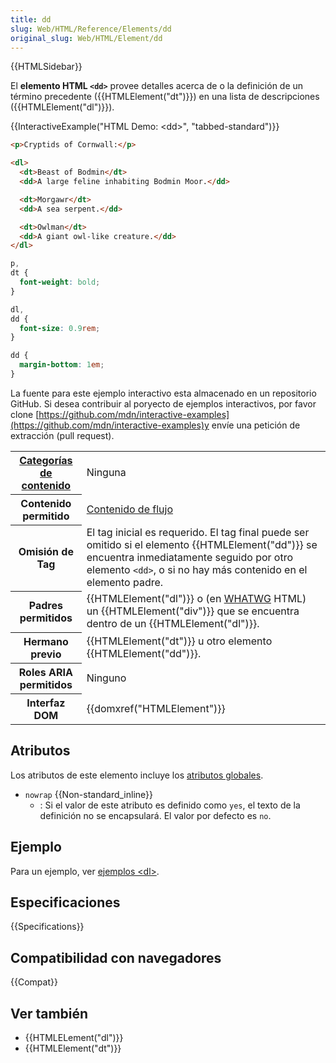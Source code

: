```yaml
---
title: dd
slug: Web/HTML/Reference/Elements/dd
original_slug: Web/HTML/Element/dd
---
```


{{HTMLSidebar}}

El **elemento HTML `<dd>`** provee detalles acerca de o la definición de un término precedente ({{HTMLElement("dt")}}) en una lista de descripciones ({{HTMLElement("dl")}}).

{{InteractiveExample("HTML Demo: &lt;dd&gt;", "tabbed-standard")}}

```html interactive-example
<p>Cryptids of Cornwall:</p>

<dl>
  <dt>Beast of Bodmin</dt>
  <dd>A large feline inhabiting Bodmin Moor.</dd>

  <dt>Morgawr</dt>
  <dd>A sea serpent.</dd>

  <dt>Owlman</dt>
  <dd>A giant owl-like creature.</dd>
</dl>
```

```css interactive-example
p,
dt {
  font-weight: bold;
}

dl,
dd {
  font-size: 0.9rem;
}

dd {
  margin-bottom: 1em;
}
```

La fuente para este ejemplo interactivo esta almacenado en un repositorio GitHub. Si desea contribuir al poryecto de ejemplos interactivos, por favor clone [https://github.com/mdn/interactive-examples](https://github.com/mdn/interactive-examples)y envíe una petición de extracción (pull request).

<table class="properties">
  <tbody>
    <tr>
      <th scope="row">
        <a href="/es/docs/Web/Guide/HTML/categorias_de_contenido"
          >Categorías de contenido</a
        >
      </th>
      <td>Ninguna</td>
    </tr>
    <tr>
      <th scope="row">Contenido permitido</th>
      <td>
        <a
          href="/es/docs/Web/Guide/HTML/categorias_de_contenido#Contenido_dinámico"
          >Contenido de flujo</a
        >
      </td>
    </tr>
    <tr>
      <th scope="row">Omisión de Tag</th>
      <td>
        El tag inicial es requerido. El tag final puede ser omitido si el
        elemento {{HTMLElement("dd")}} se encuentra inmediatamente
        seguido por otro elemento <code>&#x3C;dd></code>, o si no hay más
        contenido en el elemento padre.
      </td>
    </tr>
    <tr>
      <th scope="row">Padres permitidos</th>
      <td>
        {{HTMLElement("dl")}} o (en
        <a href="/es/docs/Glossary/WHATWG">WHATWG</a> HTML) un
        {{HTMLElement("div")}} que se encuentra dentro de un
        {{HTMLElement("dl")}}.
      </td>
    </tr>
    <tr>
      <th scope="row">Hermano previo</th>
      <td>
        {{HTMLElement("dt")}} u otro elemento
        {{HTMLElement("dd")}}.
      </td>
    </tr>
    <tr>
      <th scope="row">Roles ARIA permitidos</th>
      <td>Ninguno</td>
    </tr>
    <tr>
      <th scope="row">Interfaz DOM</th>
      <td>{{domxref("HTMLElement")}}</td>
    </tr>
  </tbody>
</table>

## Atributos

Los atributos de este elemento incluye los [atributos globales](/es/docs/Web/HTML/Global_attributes).

- `nowrap` {{Non-standard_inline}}
  - : Si el valor de este atributo es definido como `yes`, el texto de la definición no se encapsulará. El valor por defecto es `no`.

## Ejemplo

Para un ejemplo, ver [ejemplos \<dl>](/es/docs/Web/HTML/Element/dl#examples).

## Especificaciones

{{Specifications}}

## Compatibilidad con navegadores

{{Compat}}

## Ver también

- {{HTMLELement("dl")}}
- {{HTMLElement("dt")}}
